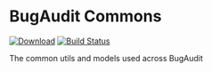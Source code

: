# BugAudit Commons
[![Download](https://api.bintray.com/packages/bugaudit/maven/bugaudit-commons/images/download.svg)](https://bintray.com/bugaudit/maven/bugaudit-commons/_latestVersion)
[![Build Status](https://gitlab.com/bugaudit/bugaudit-commons/badges/master/pipeline.svg)](https://gitlab.com/bugaudit/bugaudit-commons/pipelines)

The common utils and models used across BugAudit